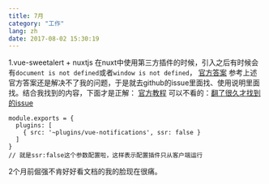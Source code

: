 ```yaml
---
title: 7月
category: "工作"
lang: zh
date: 2017-08-02 15:30:19
---
```


1.vue-sweetalert + nuxtjs
在nuxt中使用第三方插件的时候，引入之后有时候会有`document is not defined`或者`window is not defined`，
[官方答案](https://nuxtjs.org/faq/window-document-undefined/#window-or-document-undefined-)
参考上述官方答案还是解决不了我的问题，于是就去github的issue里面找、使用说明里面找。结合我找到的内容，下面才是正解：
[官方教程](https://zh.nuxtjs.org/guide/plugins/#只在浏览器里使用的插件)
可以不看的：[翻了很久才找到的issue](https://github.com/nuxt/nuxt.js/issues/30)

```
module.exports = {
  plugins: [
    { src: '~plugins/vue-notifications', ssr: false }
  ]
}
// 就是ssr:false这个参数配置啦，这样表示配置插件只从客户端运行
```
2个月前倔强不肯好好看文档的我的脸现在很痛。